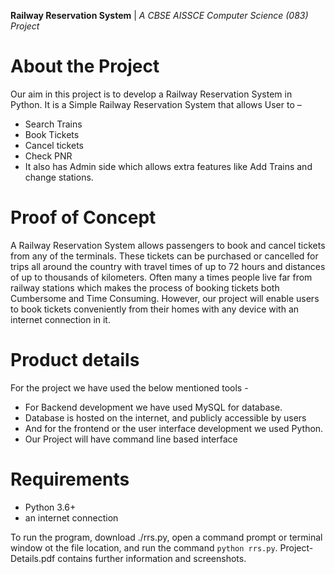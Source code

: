 **Railway Reservation System** |  _A CBSE AISSCE Computer Science (083) Project_

# About the Project
Our aim in this project is to develop a Railway Reservation System in Python. It 
is a Simple Railway Reservation System that allows User to – 
- Search Trains 
- Book Tickets 
- Cancel tickets
- Check PNR 
- It also has Admin side which allows extra features like Add Trains and change 
stations. 

# Proof of Concept
A Railway Reservation System allows passengers to book and cancel tickets 
from any of the terminals. These tickets can be purchased or cancelled for 
trips all around the country with travel times of up to 72 hours and distances of 
up to thousands of kilometers. 
Often many a times people live far from railway stations which makes the 
process of booking tickets both Cumbersome and Time Consuming. 
However, our project will enable users to book tickets conveniently from their 
homes with any device with an internet connection in it. 

# Product details
For the project we have used the below mentioned tools - 
- For Backend development we have used MySQL for database. 
- Database is hosted on the internet, and publicly accessible by users 
- And for the frontend or the user interface development we used Python. 
- Our Project will have command line based interface

# Requirements
- Python 3.6+
- an internet connection

To run the program, download ./rrs.py, open a command prompt or terminal window ot the file location, and run the command `python rrs.py`.
Project-Details.pdf contains further information and screenshots.
